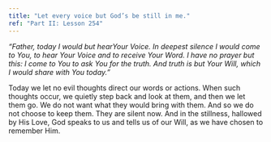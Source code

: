 ```yaml
---
title: "Let every voice but God’s be still in me."
ref: "Part II: Lesson 254"
---
```


*“Father, today I would but hearYour Voice. In deepest silence I would
come to You, to hear Your Voice and to receive Your Word. I have no
prayer but this: I come to You to ask You for the truth. And truth is
but Your Will, which I would share with You today.”*

Today we let no evil thoughts direct our words or actions. When such
thoughts occur, we quietly step back and look at them, and then we let
them go. We do not want what they would bring with them. And so we do
not choose to keep them. They are silent now. And in the stillness,
hallowed by His Love, God speaks to us and tells us of our Will, as we
have chosen to remember Him.

